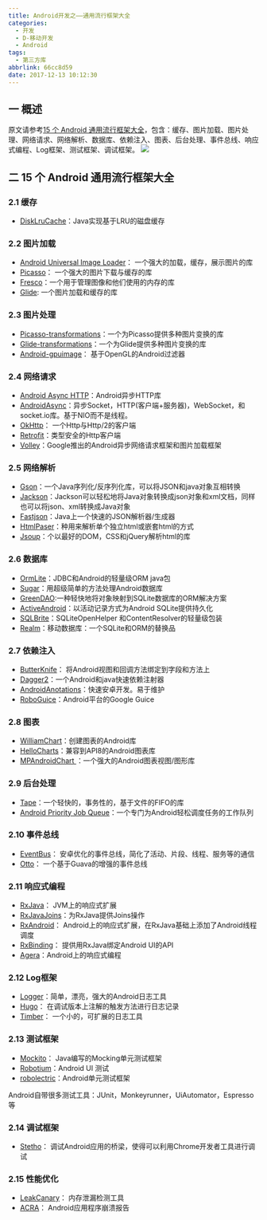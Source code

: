 ```yaml
---
title: Android开发之——通用流行框架大全
categories:
  - 开发
  - D-移动开发
  - Android
tags:
  - 第三方库
abbrlink: 66cc8d59
date: 2017-12-13 10:12:30
---
```

## 一 概述

原文请参考[15 个 Android 通用流行框架大全][0]，包含：缓存、图片加载、图片处理、网络请求、网络解析、数据库、依赖注入、图表、后台处理、事件总线、响应式编程、Log框架、测试框架、调试框架。
![][1]

<!--more-->

## 二 15 个 Android 通用流行框架大全

### 2.1 缓存
- [DiskLruCache][2]：Java实现基于LRU的磁盘缓存

### 2.2 图片加载  
- [Android Universal Image Loader][3]： 一个强大的加载，缓存，展示图片的库
- [Picasso][4]： 一个强大的图片下载与缓存的库
- [Fresco][5]：一个用于管理图像和他们使用的内存的库 
- [Glide][6]: 一个图片加载和缓存的库

### 2.3  图片处理
- [Picasso-transformations][7]：一个为Picasso提供多种图片变换的库
- [Glide-transformations][8]：一个为Glide提供多种图片变换的库
- [Android-gpuimage][9]： 基于OpenGL的Android过滤器

###  2.4 网络请求
- [Android Async HTTP][10]：Android异步HTTP库
- [AndroidAsync][11]：异步Socket，HTTP(客户端+服务器)，WebSocket，和socket.io库。基于NIO而不是线程。 
- [OkHttp][12]： 一个Http与Http/2的客户端
- [Retrofit][13]：类型安全的Http客户端
- [Volley][14]：Google推出的Android异步网络请求框架和图片加载框架

### 2.5 网络解析

- [Gson][15]：一个Java序列化/反序列化库，可以将JSON和java对象互相转换 
- [Jackson][16]：Jackson可以轻松地将Java对象转换成json对象和xml文档，同样也可以将json、xml转换成Java对象
- [Fastjson][17]：Java上一个快速的JSON解析器/生成器
- [HtmlPaser][18]：种用来解析单个独立html或嵌套html的方式 
- [Jsoup][19]：个以最好的DOM，CSS和jQuery解析html的库

### 2.6 数据库
- [OrmLite][20]：JDBC和Android的轻量级ORM java包
- [Sugar][21]：用超级简单的方法处理Android数据库
- [GreenDAO][22]:一种轻快地将对象映射到SQLite数据库的ORM解决方案
- [ActiveAndroid][23]：以活动记录方式为Android SQLite提供持久化
- [SQLBrite][24]：SQLiteOpenHelper 和ContentResolver的轻量级包装
- [Realm][25]：移动数据库：一个SQLite和ORM的替换品

###  2.7 依赖注入

- [ButterKnife][26]： 将Android视图和回调方法绑定到字段和方法上
- [Dagger2][27]：一个Android和java快速依赖注射器
- [AndroidAnotations][28]：快速安卓开发。易于维护
- [RoboGuice][29]：Android平台的Google Guice

### 2.8 图表
- [WilliamChart][30]：创建图表的Android库
- [HelloCharts][31]：兼容到API8的Android图表库
- [MPAndroidChart ][32]：一个强大的Android图表视图/图形库

### 2.9 后台处理
- [Tape][33]：一个轻快的，事务性的，基于文件的FIFO的库
- [Android Priority Job Queue][34]：一个专门为Android轻松调度任务的工作队列

### 2.10 事件总线
- [EventBus][35]： 安卓优化的事件总线，简化了活动、片段、线程、服务等的通信  
- [Otto][36]： 一个基于Guava的增强的事件总线

### 2.11 响应式编程
- [RxJava][37]： JVM上的响应式扩展
- [RxJavaJoins][38]：为RxJava提供Joins操作
- [RxAndroid][39]： Android上的响应式扩展，在RxJava基础上添加了Android线程调度
- [RxBinding][40]： 提供用RxJava绑定Android UI的API
- [Agera][41]：Android上的响应式编程

### 2.12 Log框架
- [Logger][42]：简单，漂亮，强大的Android日志工具
- [Hugo][43]： 在调试版本上注解的触发方法进行日志记录
- [Timber][44]： 一个小的，可扩展的日志工具

### 2.13 测试框架 

- [Mockito][45]： Java编写的Mocking单元测试框架
- [Robotium][46]：Android UI 测试
- [robolectric][47]：Android单元测试框架

Android自带很多测试工具：JUnit，Monkeyrunner，UiAutomator，Espresso等

### 2.14 调试框架
- [Stetho][48]： 调试Android应用的桥梁，使得可以利用Chrome开发者工具进行调试

### 2.15  性能优化
- [LeakCanary][49]： 内存泄漏检测工具
- [ACRA][50]： Android应用程序崩溃报告


[0]: https://www.oschina.net/news/73836/15-android-general-popular-frameworks
[1]: https://cdn.jsdelivr.net/gh/PGzxc/CDN/blog-image/android_utils.png
[2]: https://github.com/JakeWharton/DiskLruCache
[3]: https://github.com/nostra13/Android-Universal-Image-Loader
[4]: https://github.com/square/picasso
[5]: https://github.com/facebook/fresco
[6]:一个图片加载库

[7]: https://github.com/wasabeef/picasso-transformations
[8]: https://github.com/wasabeef/glide-transformations
[9]: https://github.com/CyberAgent/android-gpuimage
[10]: https://github.com/loopj/android-async-http
[11]: https://github.com/koush/AndroidAsync
[12]: https://github.com/square/okhttp
[13]: https://github.com/square/retrofit
[14]: https://android.googlesource.com/platform/frameworks/volley
[15]: https://github.com/google/gson
[16]: https://github.com/codehaus/jackson
[17]: https://github.com/alibaba/fastjson
[18]: https://sourceforge.net/projects/htmlparser/
[19]: https://github.com/jhy/jsoup
[20]: https://sourceforge.net/projects/ormlite/files/releases/com/j256/ormlite/
[21]: https://github.com/chennaione/sugar
[22]: https://github.com/greenrobot/greenDAO
[23]: https://github.com/pardom/ActiveAndroid
[24]: https://github.com/square/sqlbrite
[25]: https://github.com/jhy/jsoup
[26]: https://github.com/JakeWharton/butterknife
[27]: https://github.com/google/dagger
[28]: https://github.com/androidannotations/androidannotations
[29]: https://github.com/roboguice/roboguice
[30]: https://github.com/diogobernardino/WilliamChart
[31]: https://github.com/lecho/hellocharts-android
[32]: https://github.com/PhilJay/MPAndroidChart
[33]: https://github.com/square/tape
[34]: https://github.com/yigit/android-priority-jobqueue
[35]: https://github.com/greenrobot/EventBus
[36]: https://github.com/square/otto
[37]: https://github.com/ReactiveX/RxJava
[38]: https://github.com/ReactiveX/RxJavaJoins
[39]: https://github.com/ReactiveX/RxAndroid
[40]: https://github.com/JakeWharton/RxBinding
[41]: https://github.com/google/agera
[42]: https://github.com/orhanobut/logger
[43]: https://github.com/JakeWharton/hugo
[44]: https://github.com/JakeWharton/timber
[45]: https://github.com/mockito/mockito
[46]: https://github.com/RobotiumTech/robotium
[47]: https://github.com/robolectric/robolectric
[48]: https://github.com/facebook/stetho
[49]: https://github.com/square/leakcanary
[50]: https://github.com/ACRA/acra
